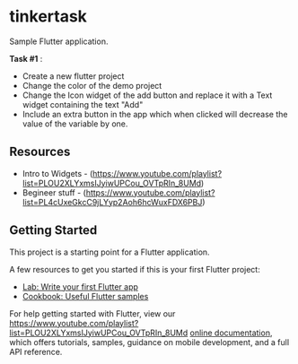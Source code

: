 # tinkertask

Sample Flutter application.

**Task #1** : 

* Create a new flutter project
* Change the color of the demo project
* Change the Icon widget of the add button and replace it with a Text widget containing the text "Add"
* Include an extra button in the app which when clicked will decrease the value of the variable by one.

## Resources

- Intro to Widgets - (https://www.youtube.com/playlist?list=PLOU2XLYxmsIJyiwUPCou_OVTpRIn_8UMd)
- Begineer stuff - (https://www.youtube.com/playlist?list=PL4cUxeGkcC9jLYyp2Aoh6hcWuxFDX6PBJ)


## Getting Started

This project is a starting point for a Flutter application.

A few resources to get you started if this is your first Flutter project:

- [Lab: Write your first Flutter app](https://flutter.dev/docs/get-started/codelab)
- [Cookbook: Useful Flutter samples](https://flutter.dev/docs/cookbook)

For help getting started with Flutter, view our https://www.youtube.com/playlist?list=PLOU2XLYxmsIJyiwUPCou_OVTpRIn_8UMd
[online documentation](https://flutter.dev/docs), which offers tutorials, samples, guidance on mobile development, and a full API reference.
